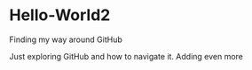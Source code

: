 # Hello-World2
Finding my way around GitHub

Just exploring GitHub and how to navigate it.
Adding even more
